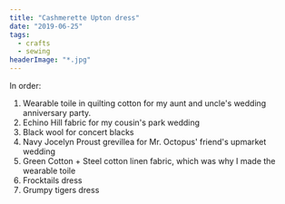 ```yaml
---
title: "Cashmerette Upton dress"
date: "2019-06-25"
tags:
  - crafts
  - sewing
headerImage: "*.jpg"
---
```


In order:

1. Wearable toile in quilting cotton for my aunt and uncle's wedding anniversary party.
2. Echino Hill fabric for my cousin's park wedding
3. Black wool for concert blacks
4. Navy Jocelyn Proust grevillea for Mr. Octopus' friend's upmarket wedding
5. Green Cotton + Steel cotton linen fabric, which was why I made the wearable toile
6. Frocktails dress
7. Grumpy tigers dress
